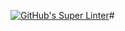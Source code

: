 [![GitHub's Super Linter](https://github.com/CarolynWP/Unit1-02-HTML-Images/workflows/GitHub's%20Super%20Linter/badge.svg)](https://github.com/CarolynWP/Unit1-02-HTML-Images/actions)# 